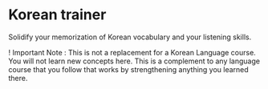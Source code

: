 # Korean trainer

Solidify your memorization of Korean vocabulary and your listening skills.

! Important Note : This is not a replacement for a Korean Language course. You will not learn new concepts here. This is a complement to any language course that you follow that works by strengthening anything you learned there.

